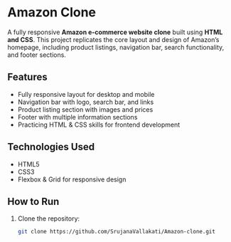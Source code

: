 # Amazon Clone

A fully responsive **Amazon e-commerce website clone** built using **HTML and CSS**. This project replicates the core layout and design of Amazon’s homepage, including product listings, navigation bar, search functionality, and footer sections.

## Features

- Fully responsive layout for desktop and mobile
- Navigation bar with logo, search bar, and links
- Product listing section with images and prices
- Footer with multiple information sections
- Practicing HTML & CSS skills for frontend development

## Technologies Used

- HTML5
- CSS3
- Flexbox & Grid for responsive design


## How to Run

1. Clone the repository:
   ```bash
   git clone https://github.com/SrujanaVallakati/Amazon-clone.git
